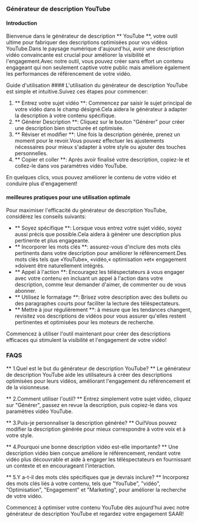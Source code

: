 ### Générateur de description YouTube

#### Introduction
Bienvenue dans le générateur de description ** YouTube **, votre outil ultime pour fabriquer des descriptions optimisées pour vos vidéos YouTube.Dans le paysage numérique d'aujourd'hui, avoir une description vidéo convaincante est crucial pour améliorer la visibilité et l'engagement.Avec notre outil, vous pouvez créer sans effort un contenu engageant qui non seulement captive votre public mais améliore également les performances de référencement de votre vidéo.

Guide d'utilisation ####
L'utilisation du générateur de description YouTube est simple et intuitive.Suivez ces étapes pour commencer:

1. ** Entrez votre sujet vidéo **: Commencez par saisir le sujet principal de votre vidéo dans le champ désigné.Cela aidera le générateur à adapter la description à votre contenu spécifique.
2. ** Générer Description **: Cliquez sur le bouton "Générer" pour créer une description bien structurée et optimisée.
3. ** Réviser et modifier **: Une fois la description générée, prenez un moment pour le revoir.Vous pouvez effectuer les ajustements nécessaires pour mieux s'adapter à votre style ou ajouter des touches personnelles.
4. ** Copier et coller **: Après avoir finalisé votre description, copiez-le et collez-le dans vos paramètres vidéo YouTube.

En quelques clics, vous pouvez améliorer le contenu de votre vidéo et conduire plus d'engagement!

#### meilleures pratiques pour une utilisation optimale
Pour maximiser l'efficacité du générateur de description YouTube, considérez les conseils suivants:

- ** Soyez spécifique **: Lorsque vous entrez votre sujet vidéo, soyez aussi précis que possible.Cela aidera à générer une description plus pertinente et plus engageante.
- ** Incorporer les mots clés **: assurez-vous d'inclure des mots clés pertinents dans votre description pour améliorer le référencement.Des mots clés tels que «YouTube», «vidéo,« optimisation »et« engagement »doivent être naturellement intégrés.
- ** Appel à l'action **: Encouragez les téléspectateurs à vous engager avec votre contenu en incluant un appel à l'action dans votre description, comme leur demander d'aimer, de commenter ou de vous abonner.
- ** Utilisez le formatage **: Brisez votre description avec des bullets ou des paragraphes courts pour faciliter la lecture des téléspectateurs.
- ** Mettre à jour régulièrement **: à mesure que les tendances changent, revisitez vos descriptions de vidéos pour vous assurer qu'elles restent pertinentes et optimisées pour les moteurs de recherche.

Commencez à utiliser l'outil maintenant pour créer des descriptions efficaces qui stimulent la visibilité et l'engagement de votre vidéo!

### FAQS

** 1.Quel est le but du générateur de description YouTube? **
Le générateur de description YouTube aide les utilisateurs à créer des descriptions optimisées pour leurs vidéos, améliorant l'engagement du référencement et de la visionneuse.

** 2.Comment utiliser l'outil? **
Entrez simplement votre sujet vidéo, cliquez sur "Générer", passez en revue la description, puis copiez-le dans vos paramètres vidéo YouTube.

** 3.Puis-je personnaliser la description générée? **
Oui!Vous pouvez modifier la description générée pour mieux correspondre à votre voix et à votre style.

** 4.Pourquoi une bonne description vidéo est-elle importante? **
Une description vidéo bien conçue améliore le référencement, rendant votre vidéo plus découvrable et aide à engager les téléspectateurs en fournissant un contexte et en encourageant l'interaction.

** 5.Y a-t-il des mots clés spécifiques que je devrais inclure? **
Incorporez des mots clés liés à votre contenu, tels que "YouTube", "vidéo", "Optimisation", "Engagement" et "Marketing", pour améliorer la recherche de votre vidéo.

Commencez à optimiser votre contenu YouTube dès aujourd'hui avec notre générateur de description YouTube et regardez votre engagement SAAR!